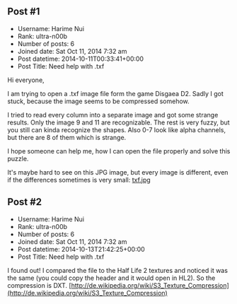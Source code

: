 ## Post #1
- Username: Harime Nui
- Rank: ultra-n00b
- Number of posts: 6
- Joined date: Sat Oct 11, 2014 7:32 am
- Post datetime: 2014-10-11T00:33:41+00:00
- Post Title: Need help with .txf

Hi everyone,

I am trying to open a .txf image file form the game Disgaea D2.
Sadly I got stuck, because the image seems to be compressed somehow.

I tried to read every column into a separate image and got some strange results.
Only the image 9 and 11 are recognizable. The rest is very fuzzy, but you still can kinda recognize the shapes.
Also 0-7 look like alpha channels, but there are 8 of them which is strange.

I hope someone can help me, how I can open the file properly and solve this puzzle.  

It's maybe hard to see on this JPG image, but every image is different, even if the differences sometimes is very small:
[txf.jpg](https://xentaxbackup.github.io/file/7916_txf.jpg)
## Post #2
- Username: Harime Nui
- Rank: ultra-n00b
- Number of posts: 6
- Joined date: Sat Oct 11, 2014 7:32 am
- Post datetime: 2014-10-13T21:42:25+00:00
- Post Title: Need help with .txf

I found out!
I compared the file to the Half Life 2 textures and noticed it was the same (you could copy the header and it would open in HL2).
So the compression is DXT.
[http://de.wikipedia.org/wiki/S3_Texture_Compression](http://de.wikipedia.org/wiki/S3_Texture_Compression)
